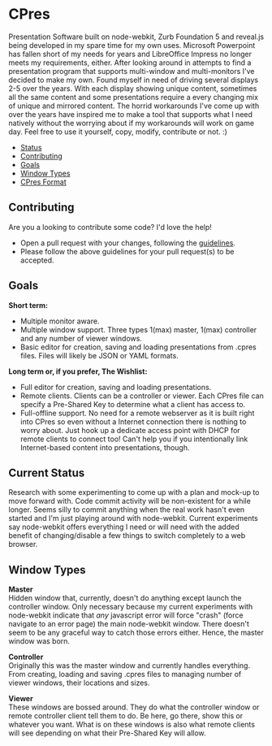 CPres
=====

Presentation Software built on node-webkit, Zurb Foundation 5 and reveal.js being developed in my spare time for my own uses. Microsoft Powerpoint has fallen short of my needs for years and LibreOffice Impress no longer meets my requirements, either. After looking around in attempts to find a presentation program that supports multi-window and multi-monitors I've decided to make my own. Found myself in need of driving several displays 2-5 over the years. With each display showing unique content, sometimes all the same content and some presentations require a every changing mix of unique and mirrored content. The horrid workarounds I've come up with over the years have inspired me to make a tool that supports what I need natively without the worrying about if my workarounds will work on game day. Feel free to use it yourself, copy, modify, contribute or not. :)

* [Status](#current-status)
* [Contributing](#contributing)
* [Goals](#goals)
* [Window Types](#window-types)
* [CPres Format](#cpres-format)

## Contributing
Are you a looking to contribute some code? I'd love the help!
* Open a pull request with your changes, following the [guidelines](CONTRIBUTING.md).
* Please follow the above guidelines for your pull request(s) to be accepted.

## Goals

**Short term:**

* Multiple monitor aware.
* Multiple window support. Three types 1(max) master, 1(max) controller and any number of viewer windows.
* Basic editor for creation, saving and loading presentations from .cpres files. Files will likely be JSON or YAML formats.
 
**Long term or, if you prefer, The Wishlist:**

* Full editor for creation, saving and loading presentations.
* Remote clients. Clients can be a controller or viewer. Each CPres file can specify a Pre-Shared Key to determine what a client has access to.
* Full-offline support. No need for a remote webserver as it is built right into CPres so even without a Internet connection there is nothing to worry about. Just hook up a dedicate access point with DHCP for remote clients to connect too! Can't help you if you intentionally link Internet-based content into presentations, though.

## Current Status

Research with some experimenting to come up with a plan and mock-up to move forward with. Code commit activity will be non-existent for a while longer. Seems silly to commit anything when the real work hasn't even started and I'm just playing around with node-webkit. Current experiments say node-webkit offers everything I need or will need with the added benefit of changing/disable a few things to switch completely to a web browser.

## Window Types

**Master**  
Hidden window that, currently, doesn't do anything except launch the controller window. Only necessary because my current experiments with node-webkit indicate that *any* javascript error will force "crash" (force navigate to an error page) the main node-webkit window. There doesn't seem to be any graceful way to catch those errors either. Hence, the master window was born.

**Controller**  
Originally this was the master window and currently handles everything. From creating, loading and saving .cpres files to managing number of viewer windows, their locations and sizes.

**Viewer**  
These windows are bossed around. They do what the controller window or remote controller client tell them to do. Be here, go there, show this or whatever you want. What is on these windows is also what remote clients will see depending on what their Pre-Shared Key will allow.
